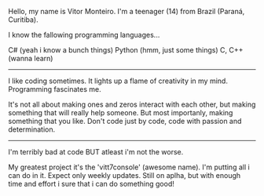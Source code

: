 Hello, my name is Vitor Monteiro. I'm a teenager (14) from Brazil (Paraná, Curitiba).

I know the fallowing programming languages...

C# (yeah i know a bunch things)
Python (hmm, just some things)
C, C++ (wanna learn)

-------------------------------------------------------------------------

I like coding sometimes.
It lights up a flame of creativity in my mind. Programming fascinates me.

It's not all about making ones and zeros interact with each other, 
but making something that will really help someone.
But most importanly, making something that you like.
Don't code just by code, code with passion and determination.

-------------------------------------------------------------------------

I'm terribly bad at code
BUT atleast i'm not the worse.

My greatest project it's the 'vitt7console' (awesome name).
I'm putting all i can do in it. Expect only weekly updates.
Still on aplha, but with enough time and effort i sure that i can do something good!
